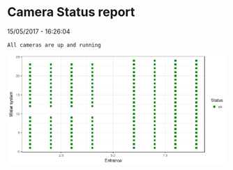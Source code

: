 Camera Status report
================
15/05/2017 - 16:26:04

    All cameras are up and running

![](camreport_files/figure-markdown_github/unnamed-chunk-2-1.png)
